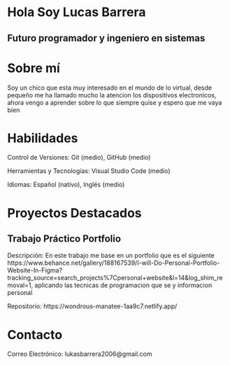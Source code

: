 <h1>Hola Soy Lucas Barrera</h1>
        <h2>Futuro programador y ingeniero en sistemas</h2>

<h1>Sobre mí</h1>
<p>Soy un chico que esta muy interesado en el mundo de lo virtual, desde pequeño me ha llamado mucho la atencion los dispositivos electronicos, ahora vengo a aprender sobre lo que siempre quise y espero que me vaya bien</p>

<h1>Habilidades</h1>
<p>Control de Versiones: Git (medio), GitHub (medio)</p>
<p>Herramientas y Tecnologías: Visual Studio Code (medio)</p>
<p>Idiomas: Español (nativo), Inglés (medio)</p>

<h1>Proyectos Destacados</h1>
<h2>Trabajo Práctico Portfolio</h2>
<p>Descripción: En este trabajo me base en un portfolio que es el siguiente https://www.behance.net/gallery/188167539/I-will-Do-Personal-Portfolio-Website-In-Figma?tracking_source=search_projects%7Cpersonal+website&l=14&log_shim_removal=1, aplicando las tecnicas de programacion que se y informacion personal</p>
<p>Repositorio: https://wondrous-manatee-1aa9c7.netlify.app/ </p>

<h1>Contacto</h1>
<p>Correo Electrónico: lukasbarrera2006@gmail.com</p>
<p></p>

